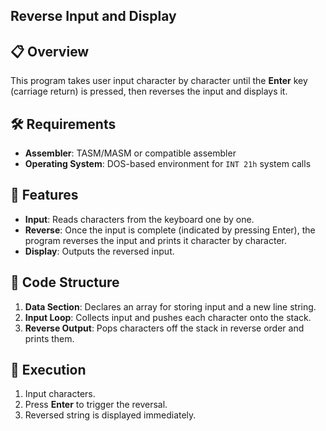 ## Reverse Input and Display
 
## 📋 Overview
This program takes user input character by character until the **Enter** key (carriage return) is pressed, then reverses the input and displays it.

## 🛠️ Requirements
- **Assembler**: TASM/MASM or compatible assembler
- **Operating System**: DOS-based environment for `INT 21h` system calls

## 📝 Features
- **Input**: Reads characters from the keyboard one by one.
- **Reverse**: Once the input is complete (indicated by pressing Enter), the program reverses the input and prints it character by character.
- **Display**: Outputs the reversed input.

## 🧩 Code Structure
1. **Data Section**: Declares an array for storing input and a new line string.
2. **Input Loop**: Collects input and pushes each character onto the stack.
3. **Reverse Output**: Pops characters off the stack in reverse order and prints them.

## 🚀 Execution
1. Input characters.
2. Press **Enter** to trigger the reversal.
3. Reversed string is displayed immediately.


